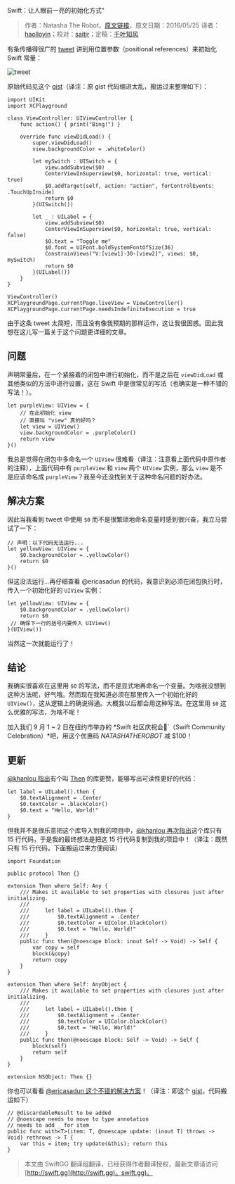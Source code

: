 Swift：让人眼前一亮的初始化方式"

> 作者：Natasha The Robot，[原文链接](https://www.natashatherobot.com/swift-configuring-a-constant-using-shorthand-argument-names/)，原文日期：2016/05/25
> 译者：[haolloyin](https://github.com/haolloyin)；校对：[saitjr](http://www.saitjr.com)；定稿：[千叶知风](http://weibo.com/xiaoxxiao)
  









有条传播得很广的 [tweet](https://twitter.com/nick_skmbo/status/735109452827877377) 讲到用位置参数（positional references）来初始化 Swift 常量：

![tweet](https://img1.doubanio.com/view/photo/large/public/p2367204967.jpg)

原始代码见这个 [gist](https://gist.github.com/erica/4fa60524d9b71bfa9819)（译注：原 gist 代码缩进太乱，搬运过来整理如下）：

    
    import UIKit
    import XCPlayground
    
    class ViewController: UIViewController {
        func action() { print("Bing!") }
        
        override func viewDidLoad() {
            super.viewDidLoad()
            view.backgroundColor = .whiteColor()
            
            let mySwitch : UISwitch = {
                view.addSubview($0)
                CenterViewInSuperview($0, horizontal: true, vertical: true)
                $0.addTarget(self, action: "action", forControlEvents: .TouchUpInside)
                return $0
            }(UISwitch())
            
            let _ : UILabel = {
                view.addSubview($0)
                CenterViewInSuperview($0, horizontal: true, vertical: false)
                $0.text = "Toggle me"
                $0.font = UIFont.boldSystemFontOfSize(36)
                ConstrainViews("V:[view1]-30-[view2]", views: $0, mySwitch)
                return $0
            }(UILabel())
        }
    }
    
    ViewController()
    XCPlaygroundPage.currentPage.liveView = ViewController()
    XCPlaygroundPage.currentPage.needsIndefiniteExecution = true

由于这条 tweet 太简短，而且没有像我预期的那样运作，这让我很困惑。因此我想在这儿写一篇关于这个问题更详细的文章。

## 问题

声明常量后，在一个紧接着的闭包中进行初始化，而不是之后在 `viewDidLoad` 或其他类似的方法中进行设置，这在 Swift 中是很常见的写法（也确实是一种不错的写法！）。

    
    let purpleView: UIView = {
        // 在此初始化 view
        // 直接叫 "view" 真的好吗？
        let view = UIView()
        view.backgroundColor = .purpleColor()
        return view
    }()

我总是觉得在闭包中多命名一个 `UIView` 很难看（译注：注意看上面代码中原作者的注释），上面代码中有 `purpleView` 和 `view` 两个 `UIView` 实例，那么 `view` 是不是应该命名成 `purpleView`？我至今还没找到关于这种命名问题的好办法。

## 解决方案

因此当我看到 tweet 中使用 `$0` 而不是很繁琐地命名变量时感到很兴奋，我立马尝试了一下：

    
    // 声明：以下代码无法运行...
    let yellowView: UIView = {
        $0.backgroundColor = .yellowColor()
        return $0
    }()

但这没法运行...再仔细查看 @ericasadun 的代码，我意识到必须在闭包执行时，传入一个初始化好的 `UIView` 实例：

    
    let yellowView: UIView = {
        $0.backgroundColor = .yellowColor()
        return $0
     // 确保下一行的括号内要传入 UIView()
    }(UIView())

当然这一次就能运行了！

## 结论

我确实很喜欢在这里用 `$0` 的写法，而不是显式地再命名一个变量。为啥我没想到这种方法呢，好气哦。然而现在我知道必须在那里传入一个初始化好的 `UIView()`，这从逻辑上的确说得通。大概我以后都会用这种写法。在这里用 `$0` 这么优雅的写法，为啥不呢！

加入我们 9 月 1 ~ 2 日在纽约市举办的 *Swift 社区庆祝会🎉`（Swift Community Celebration）*吧，用这个优惠码 *NATASHATHEROBOT* 减 $100！

## 更新

[@khanlou 指出](https://twitter.com/khanlou/status/735500301487198210)有个叫 [Then](https://github.com/devxoul/Then) 的库更赞，能够写出可读性更好的代码：

    
    let label = UILabel().then {
        $0.textAlignment = .Center
        $0.textColor = .blackColor()
        $0.text = "Hello, World!"
    }

但我并不是很乐意把这个库导入到我的项目中，[@khanlou 再次指出](https://twitter.com/khanlou/status/735508166746775552)这个库只有 15 行代码，于是我的最终想法是把这 15 行代码复制到我的项目中！（译注：既然只有 15 行代码，下面搬运过来方便阅读）

    
    import Foundation
    
    public protocol Then {}
    
    extension Then where Self: Any {
        /// Makes it available to set properties with closures just after initializing.
        ///
        ///     let label = UILabel().then {
        ///         $0.textAlignment = .Center
        ///         $0.textColor = UIColor.blackColor()
        ///         $0.text = "Hello, World!"
        ///     }
        public func then(@noescape block: inout Self -> Void) -> Self {
            var copy = self
            block(&copy)
            return copy
        }
    }
    
    extension Then where Self: AnyObject {
        /// Makes it available to set properties with closures just after initializing.
        ///
        ///     let label = UILabel().then {
        ///         $0.textAlignment = .Center
        ///         $0.textColor = UIColor.blackColor()
        ///         $0.text = "Hello, World!"
        ///     }
        public func then(@noescape block: Self -> Void) -> Self {
            block(self)
            return self
        }
    }
    
    extension NSObject: Then {}

你也可以看看 [@ericasadun 这个不错的解决方案](https://twitter.com/ericasadun/status/735520147549487104)！（译注：即这个 [gist](https://gist.github.com/erica/72be2ffe76a569376469c2f2110aee9c)，代码搬运如下）

    
    // @discardableResult to be added
    // @noescape needs to move to type annotation
    // needs to add _ for item
    public func with<T>(item: T, @noescape update: (inout T) throws -> Void) rethrows -> T {
        var this = item; try update(&this); return this
    }
> 本文由 SwiftGG 翻译组翻译，已经获得作者翻译授权，最新文章请访问 [http://swift.gg](http://swift.gg)。swift.gg)。